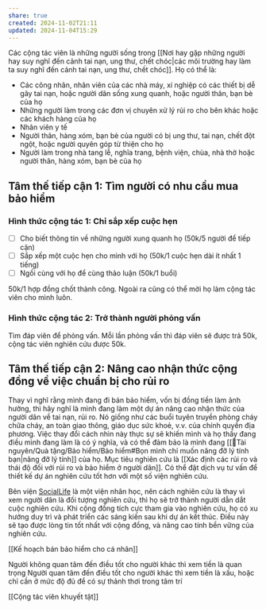 ```yaml
---
share: true
created: 2024-11-02T21:11
updated: 2024-11-04T15:29
---
```

Các cộng tác viên là những người sống trong [[Nơi hay gặp những người hay suy nghĩ đến cảnh tai nạn, ung thư, chết chóc|các môi trường hay làm ta suy nghĩ đến cảnh tai nạn, ung thư, chết chóc]]. Họ có thể là:
- Các công nhân, nhân viên của các nhà máy, xí nghiệp có các thiết bị dễ gây tai nạn, hoặc người dân sống xung quanh, hoặc người thân, bạn bè của họ
- Những người làm trong các đơn vị chuyên xử lý rủi ro cho bên khác hoặc các khách hàng của họ
- Nhân viên y tế
- Người thân, hàng xóm, bạn bè của người có bị ung thư, tai nạn, chết đột ngột, hoặc người quyên góp từ thiện cho họ
- Người làm trong nhà tang lễ, nghĩa trang, bệnh viện, chùa, nhà thờ hoặc người thân, hàng xóm, bạn bè của họ

## Tâm thế tiếp cận 1: Tìm người có nhu cầu mua bảo hiểm
### Hình thức cộng tác 1: Chỉ sắp xếp cuộc hẹn
- [ ] Cho biết thông tin về những người xung quanh họ (50k/5 người để tiếp cận)
- [ ] Sắp xếp một cuộc hẹn cho mình với họ (50k/1 cuộc hẹn dài ít nhất 1 tiếng)
- [ ] Ngồi cùng với họ để cùng thảo luận (50k/1 buổi)

50k/1 hợp đồng chốt thành công. Ngoài ra cũng có thể mời họ làm cộng tác viên cho mình luôn.

### Hình thức cộng tác 2: Trở thành người phỏng vấn
Tìm đáp viên để phỏng vấn. Mỗi lần phỏng vấn thì đáp viên sẽ được trả 50k, cộng tác viên nghiên cứu được 50k.

## Tâm thế tiếp cận 2: Nâng cao nhận thức cộng đồng về việc chuẩn bị cho rủi ro
Thay vì nghĩ rằng mình đang đi bán bảo hiểm, vốn bị đồng tiền làm ảnh hưởng, thì hãy nghĩ là mình đang làm một dự án nâng cao nhận thức của người dân về tai nạn, rủi ro. Nó giống như các buổi tuyên truyền phòng cháy chữa cháy, an toàn giao thông, giáo dục sức khoẻ, v.v. của chính quyền địa phương. Việc thay đổi cách nhìn này thực sự sẽ khiến mình và họ thấy đang điều mình đang làm là có ý nghĩa, và có thể đảm bảo là mình đang [[📜Tài nguyên/Quà tặng/Bảo hiểm/Bảo hiểm#Bọn mình chỉ muốn nâng đỡ lý tính bạn|nâng đỡ lý tính]] của họ. Mục tiêu nghiên cứu là [[Xác định các rủi ro và thái độ đối với rủi ro và bảo hiểm ở người dân]]. Có thể đặt dịch vụ tư vấn để thiết kế dự án nghiên cứu tốt hơn với một số viện nghiên cứu. 

Bên viện [SocialLife](https://sociallife.vn/dich-vu) là một viện nhân học, nên cách nghiên cứu là thay vì xem người dân là đối tượng nghiên cứu, thì họ sẽ trở thành người dẫn dắt cuộc nghiên cứu. Khi cộng đồng tích cực tham gia vào nghiên cứu, họ có xu hướng duy trì và phát triển các sáng kiến sau khi dự án kết thúc. Điều này sẽ tạo được lòng tin tốt nhất với cộng đồng, và nâng cao tính bền vững của nghiên cứu.

[[Kế hoạch bán bảo hiểm cho cá nhân]]

Người không quan tâm đến điều tốt cho người khác thì xem tiền là quan trọng 
Người quan tâm đến điều tốt cho người khác thì xem tiền là xấu, hoặc chỉ cần ở mức độ đủ để có sự thảnh thơi trong tâm trí

[[Cộng tác viên khuyết tật]]